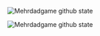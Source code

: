 ![Mehrdadgame github state](https://github-readme-stats.vercel.app/api?username=Mehrdadgame&hide=contribs&count_private=true&show_icons=true)

![Mehrdadgame github state](https://github-readme-stats.vercel.app/api/top-langs/?username=Mehrdadgame&layout=compact&langs_count=10)
